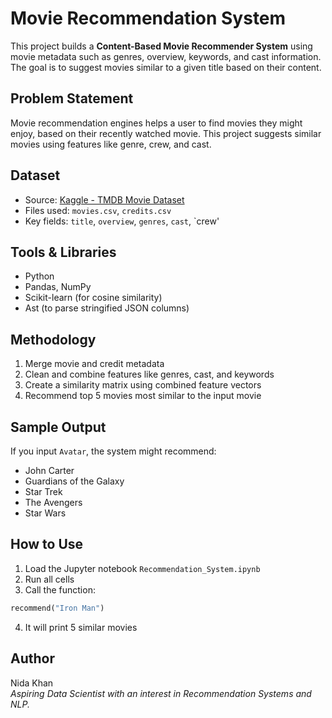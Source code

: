 
#  Movie Recommendation System

This project builds a **Content-Based Movie Recommender System** using movie metadata such as genres, overview, keywords, and cast information. The goal is to suggest movies similar to a given title based on their content. 

##  Problem Statement

Movie recommendation engines helps a user to find movies they might enjoy, based on their recently watched movie. This project suggests similar movies using features like genre, crew, and cast.

##  Dataset

- Source: [Kaggle - TMDB Movie Dataset](https://www.kaggle.com/datasets/tmdb/tmdb-movie-metadata)
- Files used: `movies.csv`, `credits.csv`
- Key fields: `title`, `overview`, `genres`, `cast`, `crew'

##  Tools & Libraries

- Python
- Pandas, NumPy
- Scikit-learn (for cosine similarity)
- Ast (to parse stringified JSON columns)

## Methodology

1. Merge movie and credit metadata
2. Clean and combine features like genres, cast, and keywords
3. Create a similarity matrix using combined feature vectors
4. Recommend top 5 movies most similar to the input movie

##  Sample Output

If you input `Avatar`, the system might recommend:
- John Carter  
- Guardians of the Galaxy  
- Star Trek  
- The Avengers  
- Star Wars

##  How to Use
1. Load the Jupyter notebook `Recommendation_System.ipynb`
2. Run all cells
3. Call the function:
```python
recommend("Iron Man")
```
4. It will print 5 similar movies

## Author
Nida Khan  
*Aspiring Data Scientist with an interest in Recommendation Systems and NLP.*
